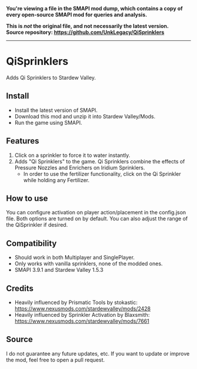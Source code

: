 **You're viewing a file in the SMAPI mod dump, which contains a copy of every open-source SMAPI mod
for queries and analysis.**

**This is _not_ the original file, and not necessarily the latest version.**  
**Source repository: https://github.com/UnkLegacy/QiSprinklers**

----

# QiSprinklers
Adds Qi Sprinklers to Stardew Valley.

## Install
- Install the latest version of SMAPI.
- Download this mod and unzip it into Stardew Valley/Mods.
- Run the game using SMAPI.

## Features
1. Click on a sprinkler to force it to water instantly.
2. Adds "Qi Sprinklers" to the game.  Qi Sprinklers combine the effects of Pressure Nozzles and Enrichers on Iridium Sprinklers.
    - In order to use the fertilizer functionality, click on the Qi Sprinkler while holding any Fertilizer.
  
## How to use
You can configure activation on player action/placement in the config.json file.  Both options are turned on by default.  You can also adjust the range of the QiSprinkler if desired.

## Compatibility
- Should work in both Multiplayer and SinglePlayer.
- Only works with vanilla sprinklers, none of the modded ones.
- SMAPI 3.9.1 and Stardew Valley 1.5.3
  
## Credits
- Heavily influenced by Prismatic Tools by stokastic: https://www.nexusmods.com/stardewvalley/mods/2428
- Heavily influenced by Sprinkler Activation by Blaxsmith: https://www.nexusmods.com/stardewvalley/mods/7661

## Source
I do not guarantee any future updates, etc.
If you want to update or improve the mod, feel free to open a pull request.
